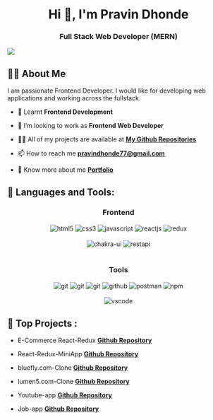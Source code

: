<h1 align="center">Hi 👋, I'm Pravin Dhonde</h1>
<h3 align="center">Full Stack Web Developer (MERN)</h3>
<img  src="https://miro.medium.com/max/1400/0*FGD6BUzzZs1VJLuY.gif"/>


## 🙋‍♂️ About Me


I am passionate Frontend Developer. I would like for developing web applications and working across the fullstack.


- 🌱 Learnt **Frontend Development**

- 👯 I’m looking to work as **Frontend Web Developer**

- 👨‍💻 All of my projects are available at **[My Github Repositories](https://github.com/pravindhonde77?tab=repositories)**

- 📫 How to reach me **pravindhonde77@gmail.com**

- 🔭 Know more about me **[Portfolio](https://dashing-semifreddo-55f9f5.netlify.app/)**


## 🚀 Languages and Tools:
<div align="center">
 
 <div align="center"><h3 align="center">Frontend</h3>
<img src="https://img.shields.io/badge/html5-%23E34F26.svg?style=for-the-badge&logo=html5&logoColor=white" align="center" alt="html5">
<img src = "https://img.shields.io/badge/css3-%231572B6.svg?style=for-the-badge&logo=css3&logoColor=white" align="center" alt="css3">
<img src ="https://img.shields.io/badge/javascript-%23323330.svg?style=for-the-badge&logo=javascript&logoColor=%23F7DF1E" align="center" alt="javascript">
<img src="https://img.shields.io/badge/React-20232A?style=for-the-badge&logo=react&logoColor=61DAFB"  align="center" alt="reactjs" />
<img src="https://img.shields.io/badge/Redux-593D88?style=for-the-badge&logo=redux&logoColor=white"  align="center" alt="redux" />

<br/>
<br/>
  <img src = "https://img.shields.io/badge/chakra ui-%234ED1C5.svg?style=for-the-badge&logo=chakraui&logoColor=white" align="center" alt="chakra-ui"/>
  <img src="https://img.shields.io/badge/rest api-%23000000.svg?style=for-the-badge&logo=flask&logoColor=white" align="center" alt="restapi"/>
  
</div>
 <br/>
  <!-- <div align="center"><h3 align="center">Backend</h3> 
<img src="https://img.shields.io/badge/Node.js-339933?style=for-the-badge&logo=nodedotjs&logoColor=white" align="center" alt="nodejs" />
<img src="https://img.shields.io/badge/Express.js-000000?style=for-the-badge&logo=express&logoColor=white" align="center" alt="expressjs"/>
<img src="https://img.shields.io/badge/MongoDB-4EA94B?style=for-the-badge&logo=mongodb&logoColor=white" align="center" alt="mongodb"/>
 </div> -->
  <div align="center"><h3 align="center">Tools</h3> 
   <img src="https://img.shields.io/badge/netlify-%23000000.svg?style=for-the-badge&logo=netlify&logoColor=#00C7B7" align="center" alt="git"/>
   <img src="https://img.shields.io/badge/vercel-%23000000.svg?style=for-the-badge&logo=vercel&logoColor=whit" align="center" alt="git"/>
   <img src="https://img.shields.io/badge/Git-f44d27?style=for-the-badge&logo=git&logoColor=white"  align="center" alt="git"/>
<img src="https://img.shields.io/badge/GitHub-100000?style=for-the-badge&logo=github&logoColor=white"  align="center" alt="github"/>
<img src ="https://img.shields.io/badge/Postman-FF6C37?style=for-the-badge&logo=postman&logoColor=white" align="center" alt="postman">
<img src = "https://img.shields.io/badge/NPM-%23000000.svg?style=for-the-badge&logo=npm&logoColor=white" align="center" alt="npm">
  
   <br/>
<br/>
    <img src="https://img.shields.io/badge/Visual%20Studio-5C2D91.svg?style=for-the-badge&logo=visual-studio&logoColor=white"  align="center" alt="vscode"/>
 </div>
</div>


## 🚀 Top Projects :

 - E-Commerce React-Redux **[Github Repository](https://github.com/pravindhonde77/Ecommerce_wesite_by_React)**
 
 - React-Redux-MiniApp **[Github Repository](https://github.com/pravindhonde77/MiniApp)**
 
 - bluefly.com-Clone  **[Github Repository](https://github.com/pravindhonde77/unit-3-project-details---bluefly)**

 - lumen5.com-Clone   **[Github Repository](https://github.com/spaswan141/lumen5)**

 - Youtube-app **[Github Repository](https://github.com/pravindhonde77/mini-youtube-app)**

 - Job-app **[Github Repository](https://github.com/pravindhonde77/job-app-by-sort)**
 
<br/>
<br/>


